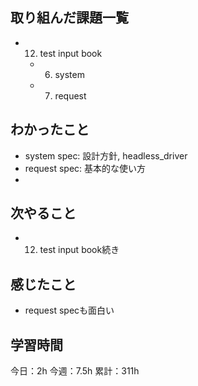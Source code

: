 ## 取り組んだ課題一覧

- 12. test input book
  - 6. system
  - 7. request

## わかったこと

- system spec: 設計方針, headless_driver
- request spec: 基本的な使い方
- 

## 次やること

- 12. test input book続き

## 感じたこと

- request specも面白い

## 学習時間

今日：2h
今週：7.5h
累計：311h
